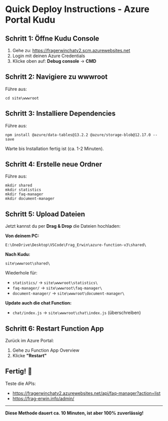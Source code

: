 # Quick Deploy Instructions - Azure Portal Kudu

## Schritt 1: Öffne Kudu Console
1. Gehe zu: https://fragerwinchatv2.scm.azurewebsites.net
2. Login mit deinen Azure Credentials
3. Klicke oben auf: **Debug console** → **CMD**

## Schritt 2: Navigiere zu wwwroot
Führe aus:
```
cd site\wwwroot
```

## Schritt 3: Installiere Dependencies
Führe aus:
```
npm install @azure/data-tables@13.2.2 @azure/storage-blob@12.17.0 --save
```

Warte bis Installation fertig ist (ca. 1-2 Minuten).

## Schritt 4: Erstelle neue Ordner
Führe aus:
```
mkdir shared
mkdir statistics
mkdir faq-manager
mkdir document-manager
```

## Schritt 5: Upload Dateien
Jetzt kannst du per **Drag & Drop** die Dateien hochladen:

**Von deinem PC:**
```
E:\OneDrive\Desktop\VSCode\Frag_Erwin\azure-function-v3\shared\
```
**Nach Kudu:**
```
site\wwwroot\shared\
```

Wiederhole für:
- `statistics/` → `site\wwwroot\statistics\`
- `faq-manager/` → `site\wwwroot\faq-manager\`
- `document-manager/` → `site\wwwroot\document-manager\`

**Update auch die chat Function:**
- `chat/index.js` → `site\wwwroot\chat\index.js` (überschreiben)

## Schritt 6: Restart Function App
Zurück im Azure Portal:
1. Gehe zu Function App Overview
2. Klicke **"Restart"**

## Fertig! 🎉
Teste die APIs:
- https://fragerwinchatv2.azurewebsites.net/api/faq-manager?action=list
- https://frag-erwin.info/admin/

---

**Diese Methode dauert ca. 10 Minuten, ist aber 100% zuverlässig!**
